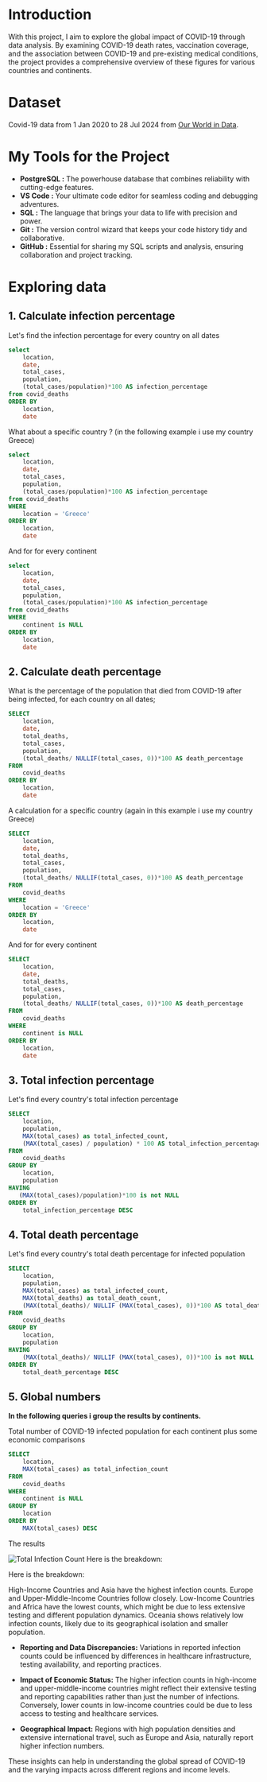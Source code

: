 # Introduction

With this project, I aim to explore the global impact of COVID-19 through data analysis. By examining COVID-19 death rates, vaccination coverage, and the association between COVID-19 and pre-existing medical conditions, the project provides a comprehensive overview of these figures for various countries and continents.

# Dataset

Covid-19 data from 1 Jan 2020 to 28 Jul 2024 from [Our World in Data](https://ourworldindata.org/covid-deaths).

# My Tools for the Project

- **PostgreSQL :** The powerhouse database that combines reliability with cutting-edge features.
- **VS Code :** Your ultimate code editor for seamless coding and debugging adventures.
- **SQL :** The language that brings your data to life with precision and power.
- **Git :** The version control wizard that keeps your code history tidy and collaborative.
- **GitHub :** Essential for sharing my SQL scripts and analysis, ensuring collaboration and project tracking.

# Exploring data

## 1. Calculate infection percentage
Let's find the infection percentage for every country on all dates

```sql
select
    location,
    date,
    total_cases,
    population,
    (total_cases/population)*100 AS infection_percentage
from covid_deaths
ORDER BY
    location,
    date
```

What about a specific country ? (in the following example i use my country Greece)

```sql
select
    location,
    date,
    total_cases,
    population,
    (total_cases/population)*100 AS infection_percentage
from covid_deaths
WHERE
    location = 'Greece'
ORDER BY
    location,
    date
```

And for for every continent

```sql
select
    location,
    date,
    total_cases,
    population,
    (total_cases/population)*100 AS infection_percentage
from covid_deaths
WHERE
    continent is NULL
ORDER BY
    location,
    date
```

## 2. Calculate death percentage
What is the percentage of the population that died from COVID-19 after being infected, for each country on all dates;

```sql
SELECT
    location,
    date,
    total_deaths,
    total_cases,
    population,
    (total_deaths/ NULLIF(total_cases, 0))*100 AS death_percentage
FROM 
    covid_deaths
ORDER BY
    location,
    date
```
A calculation for a specific country (again in this example i use my country Greece)

```sql
SELECT
    location,
    date,
    total_deaths,
    total_cases,
    population,
    (total_deaths/ NULLIF(total_cases, 0))*100 AS death_percentage
FROM
    covid_deaths
WHERE
    location = 'Greece'
ORDER BY
    location,
    date
```

And for for every continent

```sql
SELECT
    location,
    date,
    total_deaths,
    total_cases,
    population,
    (total_deaths/ NULLIF(total_cases, 0))*100 AS death_percentage
FROM
    covid_deaths
WHERE
    continent is NULL
ORDER BY
    location,
    date
```
## 3. Total infection percentage
Let's find every country's total infection percentage

```sql
SELECT
    location,
    population,
    MAX(total_cases) as total_infected_count,
    (MAX(total_cases) / population) * 100 AS total_infection_percentage
FROM
    covid_deaths 
GROUP BY
    location,
    population
HAVING
   (MAX(total_cases)/population)*100 is not NULL
ORDER BY
    total_infection_percentage DESC
```

## 4. Total death percentage
Let's find every country's total death percentage for infected population

```sql
SELECT
    location,
    population,
    MAX(total_cases) as total_infected_count,
    MAX(total_deaths) as total_death_count,
    (MAX(total_deaths)/ NULLIF (MAX(total_cases), 0))*100 AS total_death_percentage
FROM
    covid_deaths 
GROUP BY
    location,
    population
HAVING
    (MAX(total_deaths)/ NULLIF (MAX(total_cases), 0))*100 is not NULL
ORDER BY
    total_death_percentage DESC
```

## 5. Global numbers
**In the following queries i group the results by continents.**

Total number of COVID-19 infected population for each continent plus some economic comparisons 

```sql
SELECT
    location,
    MAX(total_cases) as total_infection_count
FROM
    covid_deaths
WHERE
    continent is NULL
GROUP BY
    location
ORDER BY
    MAX(total_cases) DESC
```
The results

![Total Infection Count](./images\infection_counts_table.png)
Here is the breakdown:

Here is the breakdown:

High-Income Countries and Asia have the highest infection counts.
Europe and Upper-Middle-Income Countries follow closely.
Low-Income Countries and Africa have the lowest counts, which might be due to less extensive testing and different population dynamics.
Oceania shows relatively low infection counts, likely due to its geographical isolation and smaller population. 

- **Reporting and Data Discrepancies:**
Variations in reported infection counts could be influenced by differences in healthcare infrastructure, testing availability, and reporting practices.

- **Impact of Economic Status:**
The higher infection counts in high-income and upper-middle-income countries might reflect their extensive testing and reporting capabilities rather than just the number of infections.
Conversely, lower counts in low-income countries could be due to less access to testing and healthcare services.

- **Geographical Impact:**
 Regions with high population densities and extensive international travel, such as Europe and Asia, naturally report higher infection numbers.

These insights can help in understanding the global spread of COVID-19 and the varying impacts across different regions and income levels.

